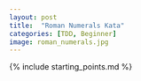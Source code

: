 ```yaml
---
layout: post
title:  "Roman Numerals Kata"
categories: [TDD, Beginner]
image: roman_numerals.jpg
---
```


{% include starting_points.md %}

